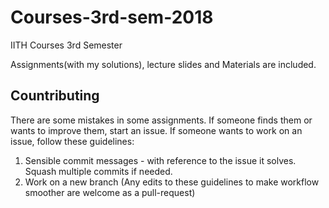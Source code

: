 # Courses-3rd-sem-2018
IITH Courses 3rd Semester

Assignments(with my solutions), lecture slides and Materials are included.

## Countributing

There are some mistakes in some assignments. If someone finds them or wants to improve them, start an issue. If someone wants to work on an issue, follow these guidelines:
1. Sensible commit messages - with reference to the issue it solves. Squash multiple commits if needed.
2. Work on a new branch
(Any edits to these guidelines to make workflow smoother are welcome as a pull-request)
